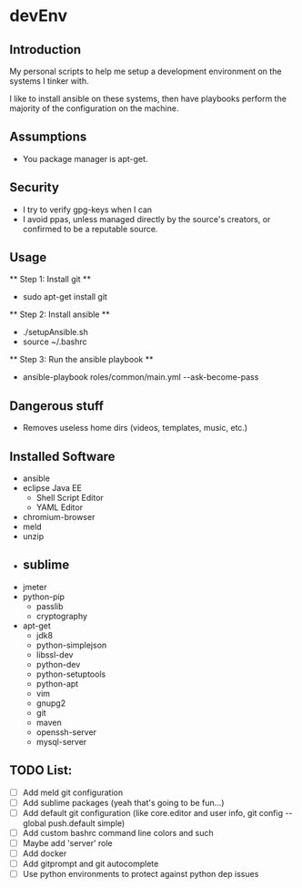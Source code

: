 # devEnv

## Introduction
My personal scripts to help me setup a development environment on the systems I tinker with.

I like to install ansible on these systems, then have playbooks perform the majority of the configuration on the machine.

## Assumptions
- You package manager is apt-get.

## Security
- I try to verify gpg-keys when I can
- I avoid ppas, unless managed directly by the source's creators, or confirmed to be a reputable source.

## Usage
** Step 1: Install git **
- sudo apt-get install git

** Step 2: Install ansible **
- ./setupAnsible.sh
- source ~/.bashrc

** Step 3: Run the ansible playbook **
- ansible-playbook roles/common/main.yml --ask-become-pass

## Dangerous stuff
- Removes useless home dirs (videos, templates, music, etc.)

## Installed Software
- ansible
- eclipse Java EE
  - Shell Script Editor
  - YAML Editor
- chromium-browser
- meld
- unzip
- sublime
  -  
- jmeter
- python-pip
  - passlib
  - cryptography
- apt-get
  - jdk8
  - python-simplejson
  - libssl-dev
  - python-dev
  - python-setuptools
  - python-apt
  - vim
  - gnupg2
  - git
  - maven
  - openssh-server
  - mysql-server


## TODO List:
- [ ] Add meld git configuration
- [ ] Add sublime packages (yeah that's going to be fun...)
- [ ] Add default git configuration (like core.editor and user info, git config --global push.default simple)
- [ ] Add custom bashrc command line colors and such
- [ ] Maybe add 'server' role
- [ ] Add docker
- [ ] Add gitprompt and git autocomplete
- [ ] Use python environments to protect against python dep issues
